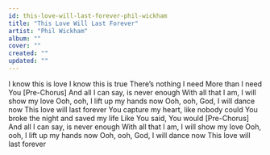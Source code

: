 ```yaml
---
id: this-love-will-last-forever-phil-wickham
title: "This Love Will Last Forever"
artist: "Phil Wickham"
album: ""
cover: ""
created: ""
updated: ""
---
```


I know this is love
I know this is true
There’s nothing I need
More than I need You
[Pre-Chorus]
And all I can say, is never enough
With all that I am, I will show my love
Ooh, ooh, I lift up my hands now
Ooh, ooh, God, I will dance now
This love will last forever
You capture my heart, like nobody could
You broke the night and saved my life
Like You said, You would
[Pre-Chorus]
And all I can say, is never enough
With all that I am, I will show my love
Ooh, ooh, I lift up my hands now
Ooh, ooh, God, I will dance now
This love will last forever